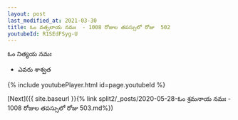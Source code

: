 ```yaml
---
layout: post
last_modified_at: 2021-03-30
title: ఓం వత్సలాయ నమః  - 1008 రోజుల తపస్సులో రోజు  502
youtubeId: R1SEdFSyg-U
---
```

 
 
 ఓం నిత్యయ నమః  
 
 -  ఎవరు శాశ్వత 
 
  
 
  
 
 
 
 
 
 


{% include youtubePlayer.html id=page.youtubeId %}
 
[Next]({{ site.baseurl }}{% link  split2/_posts/2020-05-28-ఓం శ్రమనాయ నమః  - 1008 రోజుల తపస్సులో రోజు  503.md%})
 
